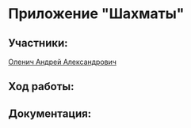 # Приложение "Шахматы"
## Участники:
[Оленич Андрей Александрович](https://github.com/olenichaa)
## Ход работы:

## Документация:

